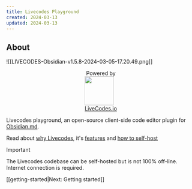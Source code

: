 ```yaml
---
title: Livecodes Playground
created: 2024-03-13
updated: 2024-03-13
---
```


## About


![[LIVECODES-Obsidian-v1.5.8-2024-03-05-17.20.49.png]]


<div style="display: grid; place-content: center;"><span>&nbsp;Powered by</span><img src="https://livecodes.io/docs/img/livecodes-logo.svg" style="width:77px;"><span><a href="https://livecodes.io/docs/" class="external-link" target="_blank">LiveCodes.io</a></span></div>

Livecodes playground, an open-source client-side code editor plugin for [Obsidian.md](https://obsidian.md).

Read about [why Livecodes](https://livecodes.io/docs/why), it's [features](https://livecodes.io/docs/features/) and [how to self-host](https://livecodes.io/docs/features/self-hosting)

> [!IMPORTANT]
> The Livecodes codebase can be self-hosted but is not 100% off-line. Internet connection is required.

[[getting-started|Next: Getting started]]